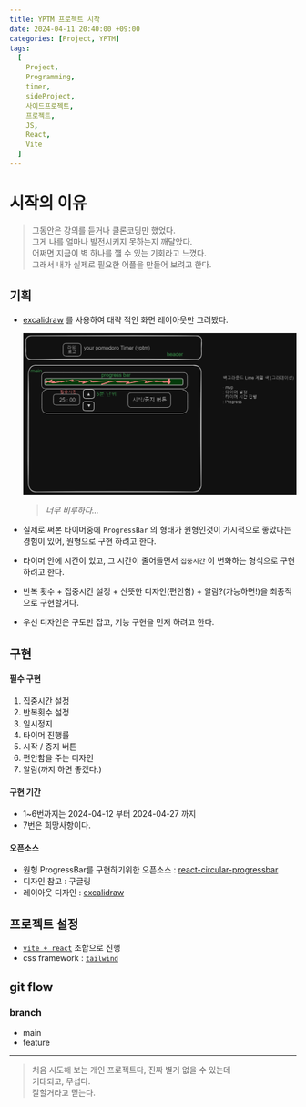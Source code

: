 ```yaml
---
title: YPTM 프로젝트 시작
date: 2024-04-11 20:40:00 +09:00
categories: [Project, YPTM]
tags:
  [
    Project,
    Programming,    
    timer,
    sideProject,
    사이드프로젝트,
    프로젝트,
    JS,
    React,
    Vite
  ]
---
```


# 시작의 이유
> 그동안은 강의를 듣거나 클론코딩만 했었다.  
> 그게 나를 얼마나 발전시키지 못하는지 깨달았다.  
> 어쩌면 지금이 벽 하나를 꺨 수 있는 기회라고 느꼈다.  
> 그래서 내가 실제로 필요한 어플을 만들어 보려고 한다.


## 기획

- [excalidraw](https://excalidraw.com/) 를 사용하여 대략 적인 화면 레이아웃만 그려봤다.

  ![Layout1](../assets/img/post/2024-04-11/Layout1.png)
  > _너무 비루하다..._

- 실제로 써본 타이머중에 `ProgressBar` 의 형태가 원형인것이 가시적으로 좋았다는 경험이 있어, 원형으로 구현 하려고 한다.
- 타이머 안에 시간이 있고, 그 시간이 줄어들면서 `집중시간` 이 변화하는 형식으로 구현하려고 한다.
- 반복 횟수 + 집중시간 설정 + 산뜻한 디자인(편안함) + 알람?(가능하면!)을 최종적으로 구현할거다.
- 우선 디자인은 구도만 잡고, 기능 구현을 먼저 하려고 한다.


## 구현

#### 필수 구현
1. 집중시간 설정
2. 반복횟수 설정
3. 일시정지
4. 타이머 진행률
5. 시작 / 중지 버튼
6. 편안함을 주는 디자인
7. 알람(까지 하면 좋겠다.)

#### 구현 기간
- 1~6번까지는 2024-04-12 부터 2024-04-27 까지
- 7번은 희망사항이다.

#### 오픈소스
- 원형 ProgressBar를 구현하기위한 오픈소스 : [react-circular-progressbar](https://www.npmjs.com/package/react-circular-progressbar)
- 디자인 참고 : 구글링
- 레이아웃 디자인 : [excalidraw](https://excalidraw.com/)

## 프로젝트 설정

- [`vite + react`](https://ko.vitejs.dev/guide/) 조합으로 진행
- css framework : [`tailwind`](https://tailwindcss.com/)

## git flow

### branch

- main
- feature

---
> 처음 시도해 보는 개인 프로젝트다, 진짜 별거 없을 수 있는데  
> 기대되고, 무섭다.  
> 잘할거라고 믿는다.